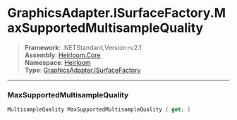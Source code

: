 # GraphicsAdapter.ISurfaceFactory.MaxSupportedMultisampleQuality

> **Framework**: .NETStandard,Version=v2.1  
> **Assembly**: [Heirloom.Core][0]  
> **Namespace**: [Heirloom][0]  
> **Type**: [GraphicsAdapter.ISurfaceFactory][1]  

--------------------------------------------------------------------------------

### MaxSupportedMultisampleQuality

```cs
MultisampleQuality MaxSupportedMultisampleQuality { get; }
```

[0]: ..\Heirloom.Core.md
[1]: Heirloom.GraphicsAdapter.ISurfaceFactory.md
